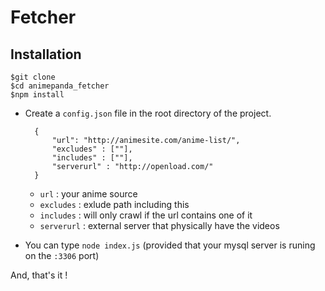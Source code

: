 # Fetcher

## Installation

    $git clone
    $cd animepanda_fetcher
    $npm install

- Create a `config.json` file in the root directory of the project.

        {
            "url": "http://animesite.com/anime-list/",
            "excludes" : [""],
            "includes" : [""],
            "serverurl" : "http://openload.com/"
        }
    - `url` : your anime source
    - `excludes` : exlude path including this
    - `includes` : will only crawl if the url contains one of it
    - `serverurl` : external server that physically have the videos
- You can type `node index.js` (provided that your mysql server is runing on the `:3306` port)

And, that's it !
